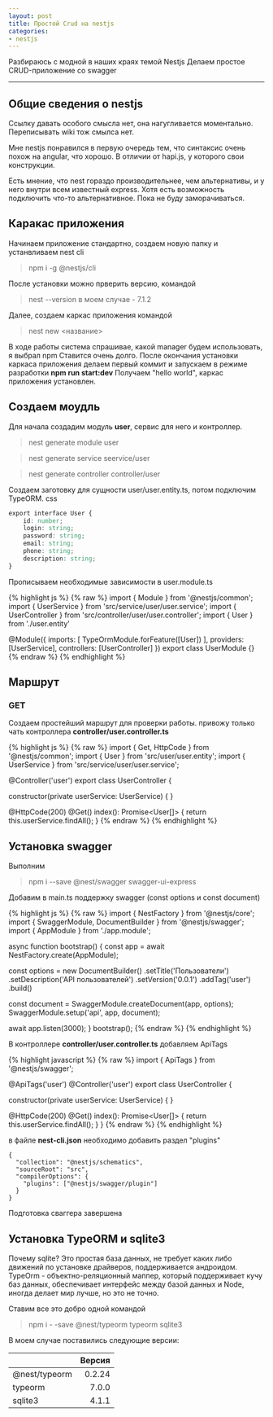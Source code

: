 ```yaml
---
layout: post
title: Простой Crud на nestjs
categories: 
- nestjs
---
```


Разбираюсь с модной в наших краях темой Nestjs
Делаем простое CRUD-приложение со swagger

---
## Общие сведения о nestjs

Ссылку давать особого смысла нет, она нагугливается моментально. 
Переписывать wiki тож смылса нет.

Мне nestjs понравился в первую очередь тем, что синтаксис очень похож на angular, что хорошо. В отличии от hapi.js,
у которого свои конструкции.

Есть мнение, что nest гораздо производительнее, чем альтернативы, и у него внутри всем известный express.
Хотя есть возможность подключить что-то альтернативное. Пока не буду заморачиваться.

## Каракас приложения

Начинаем приложение стандартно, создаем новую папку и устанвливаем nest cli
>npm i -g @nestjs/cli

После установки можно прверить версию, командой 
>nest --version   в моем случае - 7.1.2 

Далее, создаем каркас приложения командой
>nest new <название>

В ходе работы система спрашивае, какой manager будем использовать, я выбрал npm
Ставится очень долго. 
После окончания установки каркаса приложения делаем первый коммит и запускаем в режиме разработки **npm run start:dev**
Получаем "hello world", каркас приложения установлен.

## Создаем моудль 
Для начала создадим модуль **user**, сервис для него и контроллер.

>nest generate module user

>nest generate service seervice/user

>nest generate controller controller/user

Создаем заготовку для сущности user/user.entity.ts, потом подключим TypeORM.
css

``` css
export interface User {
    id: number;
    login: string;
    password: string;
    email: string;
    phone: string;
    description: string;    
}
```

Прописываем необходимые зависимости в user.module.ts 

{% highlight js %}
{% raw %}
import { Module } from '@nestjs/common';
import { UserService } from 'src/service/user/user.service';
import { UserController } from 'src/controller/user/user.controller';
import { User } from './user.entity'

@Module({
  imports: [
    TypeOrmModule.forFeature([User])
  ],
  providers: [UserService],
  controllers: [UserController]
})
export class UserModule {}
{% endraw %}
{% endhighlight %}

## Маршрут
### GET

Создаем простейший маршрут для проверки работы.
привожу только чать контроллера **controller/user.controller.ts**

{% highlight js %}
{% raw %}
import { Get, HttpCode } from '@nestjs/common';
import { User } from 'src/user/user.entity';
import { UserService } from 'src/service/user/user.service';

@Controller('user')
export class UserController {

  constructor(private userService: UserService) { }
  
  @HttpCode(200)
  @Get()
  index(): Promise<User[]> {
    return this.userService.findAll();
  }
{% endraw %}
{% endhighlight %}

## Установка swagger

Выполним 

>npm i --save @nest/swagger swagger-ui-express

Добавим в main.ts поддержку swagger (const options и const document)

{% highlight js %}
{% raw %}
import { NestFactory } from '@nestjs/core';
import { SwaggerModule, DocumentBuilder } from '@nestjs/swagger';
import { AppModule } from './app.module';

async function bootstrap() {
  const app = await NestFactory.create(AppModule);
  
  const options = new DocumentBuilder()
  .setTitle('Пользователи')
  .setDescription('API пользователей')
  .setVersion('0.0.1')
  .addTag('user')
  .build()

  const document = SwaggerModule.createDocument(app, options);
  SwaggerModule.setup('api', app, document);
  
  
  await app.listen(3000);
}
bootstrap();
{% endraw %}
{% endhighlight %}

В контроллере **controller/user.controller.ts** добавляем ApiTags

{% highlight javascript %}
{% raw %}
import { ApiTags } from '@nestjs/swagger';

@ApiTags('user')
@Controller('user')
export class UserController {

  constructor(private userService: UserService) { }

  @HttpCode(200)
  @Get()
  index(): Promise<User[]> {
    return this.userService.findAll();
  }
}
{% endraw %}
{% endhighlight %}

в файле **nest-cli.json** необходимо добавить раздел "plugins"

```
{
  "collection": "@nestjs/schematics",
  "sourceRoot": "src",
  "compilerOptions": {
    "plugins": ["@nestjs/swagger/plugin"]
  }
}

```

Подготовка сваггера завершена

## Установка TypeORM и sqlite3

Почему sqlite? Это простая база данных, не требует каких либо движений по установке драйверов, поддерживается андроидом.
TypeOrm - объектно-реляционный маппер, который поддерживает кучу баз данных, обеспечивает интерфейс между базой данных и Node, иногда делает мир лучше, но это не точно. 

Ставим все это добро одной командой 

>npm i - -save @nest/typeorm typeorm sqlite3

В моем случае поставились следующие версии:


|               | Версия |
| ------------- | ------:|
| @nest/typeorm | 0.2.24 |
| typeorm       | 7.0.0  |
| sqlite3       | 4.1.1  |
